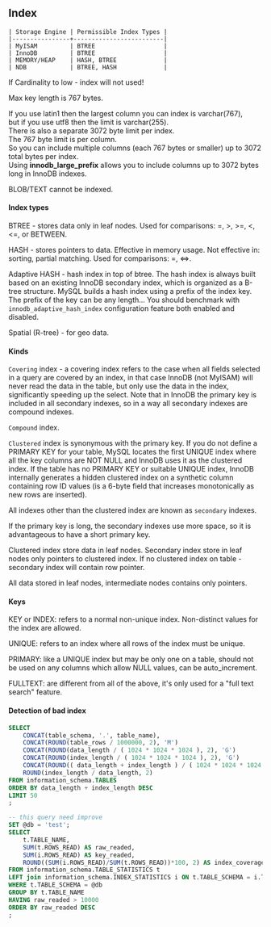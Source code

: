 Index
-

````
| Storage Engine | Permissible Index Types |
|----------------+-------------------------|
| MyISAM         | BTREE                   |
| InnoDB         | BTREE                   |
| MEMORY/HEAP    | HASH, BTREE             |
| NDB            | BTREE, HASH             |
````

If Cardinality to low - index will not used!

Max key length is 767 bytes.

If you use latin1 then the largest column you can index is varchar(767),
<br>but if you use utf8 then the limit is varchar(255).
<br>There is also a separate 3072 byte limit per index.
<br>The 767 byte limit is per column.
<br>So you can include multiple columns (each 767 bytes or smaller) up to 3072 total bytes per index.
<br>Using **innodb_large_prefix** allows you to include columns up to 3072 bytes long in InnoDB indexes.

BLOB/TEXT cannot be indexed.

#### Index types

BTREE - stores data only in leaf nodes.
Used for comparisons: =, >, >=, <, <=, or BETWEEN.

HASH - stores pointers to data. Effective in memory usage.
Not effective in: sorting, partial matching.
Used for comparisons: =, <=>.

Adaptive HASH - hash index in top of btree.
The hash index is always built based on an existing InnoDB secondary index,
which is organized as a B-tree structure.
MySQL builds a hash index using a prefix of the index key. The prefix of the key can be any length...
You should benchmark with `innodb_adaptive_hash_index` configuration feature both enabled and disabled.

Spatial (R-tree) - for geo data.

#### Kinds

`Covering` index - a covering index refers to the case
when all fields selected in a query are covered by an index,
in that case InnoDB (not MyISAM) will never read the data in the table,
but only use the data in the index, significantly speeding up the select.
Note that in InnoDB the primary key is included in all secondary indexes,
so in a way all secondary indexes are compound indexes.

`Compound` index.

`Clustered` index is synonymous with the primary key.
If you do not define a PRIMARY KEY for your table,
MySQL locates the first UNIQUE index where all the key columns are NOT NULL
and InnoDB uses it as the clustered index.
If the table has no PRIMARY KEY or suitable UNIQUE index,
InnoDB internally generates a hidden clustered index on a synthetic column containing row ID values
(is a 6-byte field that increases monotonically as new rows are inserted).

All indexes other than the clustered index are known as `secondary` indexes.

If the primary key is long, the secondary indexes use more space,
so it is advantageous to have a short primary key.

Clustered index store data in leaf nodes.
Secondary index store in leaf nodes only pointers to clustered index.
If no clustered index on table - secondary index will contain row pointer.

All data stored in leaf nodes, intermediate nodes contains only pointers.

#### Keys

KEY or INDEX: refers to a normal non-unique index.
Non-distinct values for the index are allowed.

UNIQUE: refers to an index where all rows of the index must be unique.

PRIMARY: like a UNIQUE index but may be only one on a table,
should not be used on any columns which allow NULL values, can be auto_increment.

FULLTEXT: are different from all of the above, it's only used for a "full text search" feature.

#### Detection of bad index

````sql
SELECT
    CONCAT(table_schema, '.', table_name),
    CONCAT(ROUND(table_rows / 1000000, 2), 'M')                                    rows,
    CONCAT(ROUND(data_length / ( 1024 * 1024 * 1024 ), 2), 'G')                    data,
    CONCAT(ROUND(index_length / ( 1024 * 1024 * 1024 ), 2), 'G')                   idx,
    CONCAT(ROUND(( data_length + index_length ) / ( 1024 * 1024 * 1024 ), 2), 'G') total_size,
    ROUND(index_length / data_length, 2)                                           idx_frac
FROM information_schema.TABLES
ORDER BY data_length + index_length DESC
LIMIT 50
;

-- this query need improve
SET @db = 'test';
SELECT
    t.TABLE_NAME,
    SUM(t.ROWS_READ) AS raw_readed,
    SUM(i.ROWS_READ) AS key_readed,
    ROUND((SUM(i.ROWS_READ)/SUM(t.ROWS_READ))*100, 2) AS index_coverage
FROM information_schema.TABLE_STATISTICS t
LEFT join information_schema.INDEX_STATISTICS i ON t.TABLE_SCHEMA = i.TABLE_SCHEMA AND t.TABLE_NAME = i.TABLE_NAME
WHERE t.TABLE_SCHEMA = @db
GROUP BY t.TABLE_NAME
HAVING raw_readed > 10000
ORDER BY raw_readed DESC
;
````
